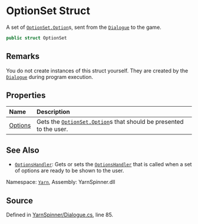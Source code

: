 # OptionSet Struct

A set of [`OptionSet.Option`](/api/csharp/yarn/optionset.option.md)s, sent from the [`Dialogue`](/api/csharp/yarn/dialogue.md) to the game.


```csharp
public struct OptionSet
```
## Remarks

You do not create instances of this struct yourself. They are
created by the [`Dialogue`](/api/csharp/yarn/dialogue.md) during program execution.




## Properties
|Name|Description|
|:---|:---|
|[Options](/api/csharp/yarn/optionset.options.md)| Gets the [`OptionSet.Option`](/api/csharp/yarn/optionset.option.md)s that should be presented to the user. |
## See Also
* [`OptionsHandler`](/api/csharp/yarn/dialogue.optionshandler.md): 
Gets or sets the [`OptionsHandler`](/api/csharp/yarn/optionshandler.md) that is
called when a set of options are ready to be shown to the user.

<div class="class-metadata">

Namespace: [`Yarn`](/api/csharp/yarn/README.md), Assembly: YarnSpinner.dll
</div>

## Source
Defined in [YarnSpinner/Dialogue.cs](https://github.com/YarnSpinnerTool/YarnSpinner//blob/develop/YarnSpinner/Dialogue.cs#L85), line 85.
